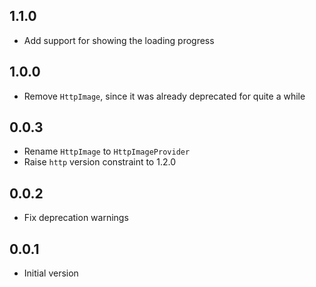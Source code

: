 ## 1.1.0

* Add support for showing the loading progress

## 1.0.0

* Remove `HttpImage`, since it was already deprecated for quite a while

## 0.0.3

* Rename `HttpImage` to `HttpImageProvider`
* Raise `http` version constraint to 1.2.0

## 0.0.2

* Fix deprecation warnings

## 0.0.1

* Initial version
